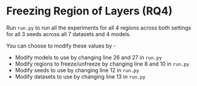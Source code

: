 # Freezing Region of Layers (RQ4)

Run `run.py` to run all the experiments for all 4 regions across both settings for all 3 seeds across all 7 datasets and 4 models.

You can choose to modify these values by -
- Modify models to use by changing line 26 and 27 in `run.py`
- Modify regions to freeze/unfreeze by changing line 8 and 10 in `run.py`
- Modify seeds to use by changing line 12 in `run.py`
- Modify datasets to use by changing line 13 in `run.py`